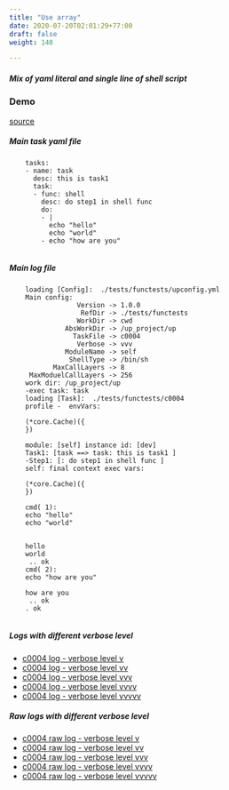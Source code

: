 ```yaml
---
title: "Use array"
date: 2020-07-20T02:01:29+77:00
draft: false
weight: 140

---
```


##### Mix of yaml literal and single line of shell script


### Demo








[source](https://github.com/upcmd/up/blob/master/tests/functests/c0004.yml)

##### Main task yaml file
```
    tasks:
    - name: task
      desc: this is task1
      task:
      - func: shell
        desc: do step1 in shell func
        do:
        - |
          echo "hello"
          echo "world"
        - echo "how are you"
    
```
##### Main log file
```
    loading [Config]:  ./tests/functests/upconfig.yml
    Main config:
                 Version -> 1.0.0
                  RefDir -> ./tests/functests
                 WorkDir -> cwd
              AbsWorkDir -> /up_project/up
                TaskFile -> c0004
                 Verbose -> vvv
              ModuleName -> self
               ShellType -> /bin/sh
           MaxCallLayers -> 8
     MaxModuelCallLayers -> 256
    work dir: /up_project/up
    -exec task: task
    loading [Task]:  ./tests/functests/c0004
    profile -  envVars:
    
    (*core.Cache)({
    })
    
    module: [self] instance id: [dev]
    Task1: [task ==> task: this is task1 ]
    -Step1: [: do step1 in shell func ]
    self: final context exec vars:
    
    (*core.Cache)({
    })
    
    cmd( 1):
    echo "hello"
    echo "world"
    
    
    hello
    world
     .. ok
    cmd( 2):
    echo "how are you"
    
    how are you
     .. ok
    . ok
    
```


##### Logs with different verbose level
* [c0004 log - verbose level v](../../logs/c0004_v)
* [c0004 log - verbose level vv](../../logs/c0004_vv)
* [c0004 log - verbose level vvv](../../logs/c0004_vvvv)
* [c0004 log - verbose level vvvv](../../logs/c0004_vvvv)
* [c0004 log - verbose level vvvvv](../../logs/c0004_vvvvv)

##### Raw logs with different verbose level
* [c0004 raw log - verbose level v](../../reflogs/c0004_v.log)
* [c0004 raw log - verbose level vv](../../reflogs/c0004_vv.log)
* [c0004 raw log - verbose level vvv](../../reflogs/c0004_vvv.log)
* [c0004 raw log - verbose level vvvv](../../reflogs/c0004_vvvv.log)
* [c0004 raw log - verbose level vvvvv](../../reflogs/c0004_vvvvv.log)







